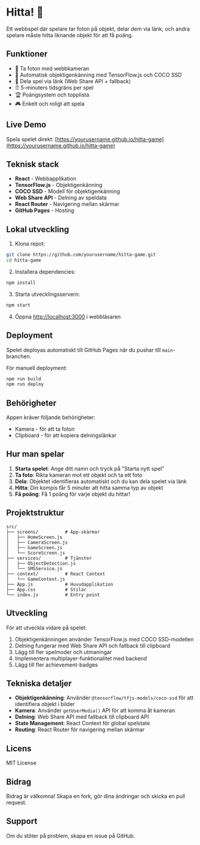 # Hitta! 🎯

Ett webbspel där spelare tar foton på objekt, delar dem via länk, och andra spelare måste hitta liknande objekt för att få poäng.

## Funktioner

- 📸 Ta foton med webbkameran
- 🤖 Automatisk objektigenkänning med TensorFlow.js och COCO SSD
- 🔗 Dela spel via länk (Web Share API + fallback)
- ⏰ 5-minuters tidsgräns per spel
- 🏆 Poängsystem och topplista
- 🎮 Enkelt och roligt att spela

## Live Demo

Spela spelet direkt: [https://yourusername.github.io/hitta-game](https://yourusername.github.io/hitta-game)

## Teknisk stack

- **React** - Webbapplikation
- **TensorFlow.js** - Objektigenkänning
- **COCO SSD** - Modell för objektigenkänning
- **Web Share API** - Delning av speldata
- **React Router** - Navigering mellan skärmar
- **GitHub Pages** - Hosting

## Lokal utveckling

1. Klona repot:
```bash
git clone https://github.com/yourusername/hitta-game.git
cd hitta-game
```

2. Installera dependencies:
```bash
npm install
```

3. Starta utvecklingsservern:
```bash
npm start
```

4. Öppna [http://localhost:3000](http://localhost:3000) i webbläsaren

## Deployment

Spelet deployas automatiskt till GitHub Pages när du pushar till `main`-branchen.

För manuell deployment:
```bash
npm run build
npm run deploy
```

## Behörigheter

Appen kräver följande behörigheter:
- Kamera - för att ta foton
- Clipboard - för att kopiera delningslänkar

## Hur man spelar

1. **Starta spelet**: Ange ditt namn och tryck på "Starta nytt spel"
2. **Ta foto**: Rikta kameran mot ett objekt och ta ett foto
3. **Dela**: Objektet identifieras automatiskt och du kan dela spelet via länk
4. **Hitta**: Din kompis får 5 minuter att hitta samma typ av objekt
5. **Få poäng**: Få 1 poäng för varje objekt du hittar!

## Projektstruktur

```
src/
├── screens/          # App-skärmar
│   ├── HomeScreen.js
│   ├── CameraScreen.js
│   ├── GameScreen.js
│   └── ScoreScreen.js
├── services/         # Tjänster
│   ├── ObjectDetection.js
│   └── SMSService.js
├── context/          # React Context
│   └── GameContext.js
├── App.js            # Huvudapplikation
├── App.css           # Stilar
└── index.js          # Entry point
```

## Utveckling

För att utveckla vidare på spelet:

1. Objektigenkänningen använder TensorFlow.js med COCO SSD-modellen
2. Delning fungerar med Web Share API och fallback till clipboard
3. Lägg till fler spelmoder och utmaningar
4. Implementera multiplayer-funktionalitet med backend
5. Lägg till fler achievement-badges

## Tekniska detaljer

- **Objektigenkänning**: Använder `@tensorflow/tfjs-models/coco-ssd` för att identifiera objekt i bilder
- **Kamera**: Använder `getUserMedia()` API för att komma åt kameran
- **Delning**: Web Share API med fallback till clipboard API
- **State Management**: React Context för global spelstate
- **Routing**: React Router för navigering mellan skärmar

## Licens

MIT License

## Bidrag

Bidrag är välkomna! Skapa en fork, gör dina ändringar och skicka en pull request.

## Support

Om du stöter på problem, skapa en issue på GitHub.